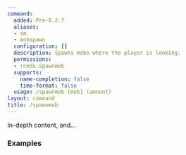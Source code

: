 ```yaml
---
command:
  added: Pre-0.2.7
  aliases:
  - sm
  - mobspawn
  configuration: []
  description: Spawns mobs where the player is looking.
  permissions:
  - rcmds.spawnmob
  supports:
    name-completion: false
    time-format: false
  usage: /spawnmob [mob] (amount)
layout: command
title: /spawnmob
---
```


In-depth content, and...

### Examples




